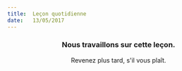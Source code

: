 ```yaml
---
title:  Leçon quotidienne
date:   13/05/2017
---
```


### <center>Nous travaillons sur cette leçon.</center>
<center>Revenez plus tard, s'il vous plaît.</center>